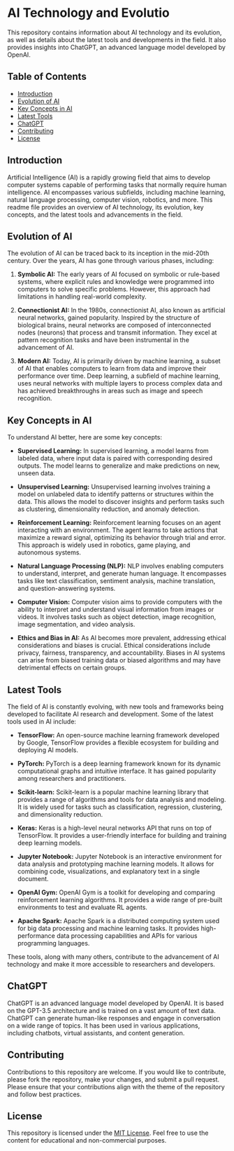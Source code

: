 # AI Technology and Evolutio

This repository contains information about AI technology and its evolution, as well as details about the latest tools and developments in the field. It also provides insights into ChatGPT, an advanced language model developed by OpenAI.

## Table of Contents

- [Introduction](#introduction)
- [Evolution of AI](#evolution-of-ai)
- [Key Concepts in AI](#key-concepts-in-ai)
- [Latest Tools](#latest-tools)
- [ChatGPT](#chatgpt)
- [Contributing](#contributing)
- [License](#license)

## Introduction

Artificial Intelligence (AI) is a rapidly growing field that aims to develop computer systems capable of performing tasks that normally require human intelligence. AI encompasses various subfields, including machine learning, natural language processing, computer vision, robotics, and more. This readme file provides an overview of AI technology, its evolution, key concepts, and the latest tools and advancements in the field.

## Evolution of AI

The evolution of AI can be traced back to its inception in the mid-20th century. Over the years, AI has gone through various phases, including:

1. **Symbolic AI:** The early years of AI focused on symbolic or rule-based systems, where explicit rules and knowledge were programmed into computers to solve specific problems. However, this approach had limitations in handling real-world complexity.

2. **Connectionist AI:** In the 1980s, connectionist AI, also known as artificial neural networks, gained popularity. Inspired by the structure of biological brains, neural networks are composed of interconnected nodes (neurons) that process and transmit information. They excel at pattern recognition tasks and have been instrumental in the advancement of AI.

3. **Modern AI:** Today, AI is primarily driven by machine learning, a subset of AI that enables computers to learn from data and improve their performance over time. Deep learning, a subfield of machine learning, uses neural networks with multiple layers to process complex data and has achieved breakthroughs in areas such as image and speech recognition.

## Key Concepts in AI

To understand AI better, here are some key concepts:

- **Supervised Learning:** In supervised learning, a model learns from labeled data, where input data is paired with corresponding desired outputs. The model learns to generalize and make predictions on new, unseen data.

- **Unsupervised Learning:** Unsupervised learning involves training a model on unlabeled data to identify patterns or structures within the data. This allows the model to discover insights and perform tasks such as clustering, dimensionality reduction, and anomaly detection.

- **Reinforcement Learning:** Reinforcement learning focuses on an agent interacting with an environment. The agent learns to take actions that maximize a reward signal, optimizing its behavior through trial and error. This approach is widely used in robotics, game playing, and autonomous systems.

- **Natural Language Processing (NLP):** NLP involves enabling computers to understand, interpret, and generate human language. It encompasses tasks like text classification, sentiment analysis, machine translation, and question-answering systems.

- **Computer Vision:** Computer vision aims to provide computers with the ability to interpret and understand visual information from images or videos. It involves tasks such as object detection, image recognition, image segmentation, and video analysis.

- **Ethics and Bias in AI:** As AI becomes more prevalent, addressing ethical considerations and biases is crucial. Ethical considerations include privacy, fairness, transparency, and accountability. Biases in AI systems can arise from biased training data or biased algorithms and may have detrimental effects on certain groups.

## Latest Tools

The field of AI is constantly evolving, with new tools and frameworks being developed to facilitate AI research and development. Some of the latest tools used in AI include:

- **TensorFlow:** An open-source machine learning framework developed by Google, TensorFlow provides a flexible ecosystem for building and deploying AI models.

- **PyTorch:** PyTorch is a deep learning framework known for its dynamic computational graphs and intuitive interface. It has gained popularity among researchers and practitioners.

- **Scikit-learn:** Scikit-learn is a popular machine learning library that provides a range of algorithms and tools for data analysis and modeling. It is widely used for tasks such as classification, regression, clustering, and dimensionality reduction.

- **Keras:** Keras is a high-level neural networks API that runs on top of TensorFlow. It provides a user-friendly interface for building and training deep learning models.

- **Jupyter Notebook:** Jupyter Notebook is an interactive environment for data analysis and prototyping machine learning models. It allows for combining code, visualizations, and explanatory text in a single document.

- **OpenAI Gym:** OpenAI Gym is a toolkit for developing and comparing reinforcement learning algorithms. It provides a wide range of pre-built environments to test and evaluate RL agents.

- **Apache Spark:** Apache Spark is a distributed computing system used for big data processing and machine learning tasks. It provides high-performance data processing capabilities and APIs for various programming languages.

These tools, along with many others, contribute to the advancement of AI technology and make it more accessible to researchers and developers.

## ChatGPT

ChatGPT is an advanced language model developed by OpenAI. It is based on the GPT-3.5 architecture and is trained on a vast amount of text data. ChatGPT can generate human-like responses and engage in conversation on a wide range of topics. It has been used in various applications, including chatbots, virtual assistants, and content generation.

## Contributing

Contributions to this repository are welcome. If you would like to contribute, please fork the repository, make your changes, and submit a pull request. Please ensure that your contributions align with the theme of the repository and follow best practices.

## License

This repository is licensed under the [MIT License](LICENSE). Feel free to use the content for educational and non-commercial purposes.
